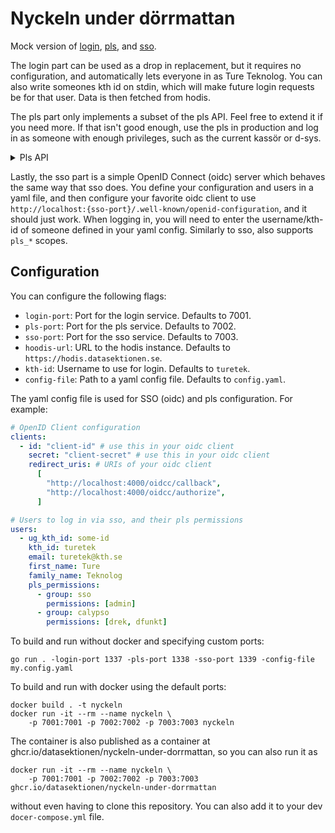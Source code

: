 # Nyckeln under dörrmattan

Mock version of [login](https://github.com/datasektionen/login),
[pls](https://github.com/datasektionen/pls), and [sso](https://github.com/datasektionen/sso).

The login part can be used as a drop in replacement, but it requires no
configuration, and automatically lets everyone in as Ture Teknolog. You
can also write someones kth id on stdin, which will make future login
requests be for that user. Data is then fetched from hodis.

The pls part only implements a subset of the pls API. Feel free to extend
it if you need more. If that isn't good enough, use the pls in production
and log in as someone with enough privileges, such as the current kassör or d-sys.

<details>
<summary>Pls API</summary>
<br>

* `GET /api/user/:id`, returns all map of groups with a list of permissions for a user
* `GET /api/user/:id/:group`, returns a list all group permissions for a user
* `GET /api/user/:id/:group/:permission`, returns true or false if a user has the permission

</details>

Lastly, the sso part is a simple OpenID Connect (oidc) server which behaves the
same way that sso does. You define your configuration and users in a yaml file,
and then configure your favorite oidc client to use `http://localhost:{sso-port}/.well-known/openid-configuration`,
and it should just work. When logging in, you will need to enter the username/kth-id of
someone defined in your yaml config. Similarly to sso, also supports `pls_*` scopes.

## Configuration

You can configure the following flags:

* `login-port`: Port for the login service. Defaults to 7001.
* `pls-port`: Port for the pls service. Defaults to 7002.
* `sso-port`: Port for the sso service. Defaults to 7003.
* `hoodis-url`: URL to the hodis instance. Defaults to `https://hodis.datasektionen.se`.
* `kth-id`: Username to use for login. Defaults to `turetek`.
* `config-file`: Path to a yaml config file. Defaults to `config.yaml`.

The yaml config file is used for SSO (oidc) and pls configuration. For example:

```yaml
# OpenID Client configuration
clients:
  - id: "client-id" # use this in your oidc client
    secret: "client-secret" # use this in your oidc client
    redirect_uris: # URIs of your oidc client
      [
        "http://localhost:4000/oidcc/callback",
        "http://localhost:4000/oidcc/authorize",
      ]

# Users to log in via sso, and their pls permissions
users:
  - ug_kth_id: some-id
    kth_id: turetek
    email: turetek@kth.se
    first_name: Ture
    family_name: Teknolog
    pls_permissions:
      - group: sso
        permissions: [admin]
      - group: calypso
        permissions: [drek, dfunkt]
```


To build and run without docker and specifying custom ports:
```
go run . -login-port 1337 -pls-port 1338 -sso-port 1339 -config-file my.config.yaml
```

To build and run with docker using the default ports:
```
docker build . -t nyckeln
docker run -it --rm --name nyckeln \
    -p 7001:7001 -p 7002:7002 -p 7003:7003 nyckeln
```

The container is also published as a container at
ghcr.io/datasektionen/nyckeln-under-dorrmattan, so you can also run it as
```
docker run -it --rm --name nyckeln \
    -p 7001:7001 -p 7002:7002 -p 7003:7003 ghcr.io/datasektionen/nyckeln-under-dorrmattan
```
without even having to clone this repository. You can also add it to your dev
`docer-compose.yml` file.
